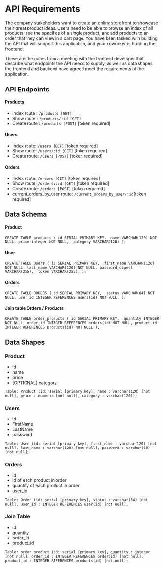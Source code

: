 # API Requirements
The company stakeholders want to create an online storefront to showcase their great product ideas. Users need to be able to browse an index of all products, see the specifics of a single product, and add products to an order that they can view in a cart page. You have been tasked with building the API that will support this application, and your coworker is building the frontend.

These are the notes from a meeting with the frontend developer that describe what endpoints the API needs to supply, as well as data shapes the frontend and backend have agreed meet the requirements of the application. 

## API Endpoints
#### Products
- index route : `/products [GET]`
- Show route : `/products/:id [GET]`
- Create route : `/products [POST]` [token required]

#### Users
- Index route: `/users [GET]` [token required]
- Show route: `/users/:id [GET]` [token required]
- Create route: `/users [POST]` [token required]

#### Orders
- Index route: `/orders [GET]` [token required]
- Show route: `/orders/:id [GET]` [token required]
- Create route: `/orders [POST]` [token required]
- current_orders_by_user route: `/current_orders_by_user/:id`[token required]

## Data Schema
#### Product
`CREATE TABLE products (
    id SERIAL PRIMARY KEY, 
    name VARCHAR(120) NOT NULL,
    price integer NOT NULL, 
    category VARCHAR(120)
);`

#### User
`CREATE TABLE users (
    id SERIAL PRIMARY KEY, 
    first_name VARCHAR(120) NOT NULL,
    last_name VARCHAR(120) NOT NULL,
    password_digest VARCHAR(255), 
    token VARCHAR(255),
);`

#### Orders
`CREATE TABLE ORDERS (
    id SERIAL PRIMARY KEY, 
    status VARCHAR(64) NOT NULL,
    user_id INTEGER REFERENCES users(id) NOT NULL,
);`

#### Join table Orders / Products

`CREATE TABLE order_products (
    id SERIAL PRIMARY KEY, 
    quantity INTEGER NOT NULL,
    order_id INTEGER REFERENCES orders(id) NOT NULL,
    product_id INTEGER REFERENCES products(id) NOT NULL
);`

## Data Shapes ##
### Product 
- id
- name
- price 
- [OPTIONAL] category

`Table: Product (id: serial [primary key], name : varchar(120) [not null], price : numeric [not null], category : varchar(120));`

### Users
- id
- FirstName
- LastName
- password

`Table: User (id: serial [primary key], first_name : varchar(120) [not null], last_name : varchar(120) [not null], password : varchar(60) [not null];`

### Orders
- id
- id of each product in order
- quantity of each product in order
- user_id

`Table: Order (id: serial [primary key], status : varchar(64) [not null], user_id : INTEGER REFERENCES user(id) [not null];`

### Join Table
- id
- quantity
- order_id
- product_id

`Table: order_product (id: serial [primary key], quantity : integer [not null], order_id : INTEGER REFERENCES order(id) [not null], product_id : INTEGER REFERENCES products(id) [not null];`